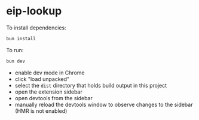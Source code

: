 # eip-lookup

To install dependencies:

```bash
bun install
```

To run:

```bash
bun dev
```

- enable dev mode in Chrome
- click "load unpacked"
- select the `dist` directory that holds build output in this project
- open the extension sidebar
- open devtools from the sidebar
- manually reload the devtools window to observe changes to the sidebar (HMR is not enabled)
